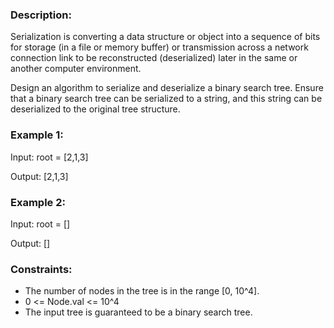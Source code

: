 ### Description:

Serialization is converting a data structure or object into a sequence of bits for storage (in a file or memory buffer) or transmission across a network connection link to be reconstructed (deserialized) later in the same or another computer environment.

Design an algorithm to serialize and deserialize a binary search tree. Ensure that a binary search tree can be serialized to a string, and this string can be deserialized to the original tree structure.



### Example 1:

Input: root = [2,1,3]

Output: [2,1,3]

### Example 2:

Input: root = []

Output: []



### Constraints:

- The number of nodes in the tree is in the range [0, 10^4].
- 0 <= Node.val <= 10^4
- The input tree is guaranteed to be a binary search tree.

